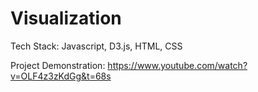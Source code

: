 # Visualization
Tech Stack: Javascript, D3.js, HTML, CSS

Project Demonstration: https://www.youtube.com/watch?v=OLF4z3zKdGg&t=68s

